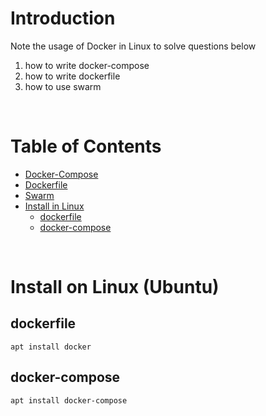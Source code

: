 
# Introduction
Note the usage of Docker in Linux to solve questions below
1. how to write docker-compose
2. how to write dockerfile
3. how to use swarm

<br />

# Table of Contents
- [Docker-Compose](https://github.com/CWJ-K/Linux_Note/tree/main/Docker/docker-compose)
- [Dockerfile](https://github.com/CWJ-K/Linux_Note/tree/main/Docker/Dockerfile)
- [Swarm](https://github.com/CWJ-K/Linux_Note/tree/main/Docker/swarm)
- [Install in Linux](#install-in-linux)
  - [dockerfile](#dockerfile)
  - [docker-compose](#docker-compose)

<br />

# Install on Linux (Ubuntu)
## dockerfile
    apt install docker
## docker-compose
    apt install docker-compose